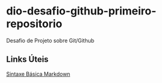 # dio-desafio-github-primeiro-repositorio
Desafio de Projeto sobre Git/Github

## Links Úteis
[Sintaxe Básica Markdown](https://www.markdownguide.org/basic-syntax/)
